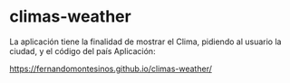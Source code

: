 # climas-weather
La aplicación tiene la finalidad de mostrar el Clima, pidiendo al usuario la ciudad, y el código del país 
Aplicación: 

https://fernandomontesinos.github.io/climas-weather/
